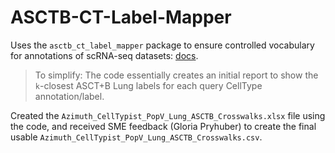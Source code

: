# ASCTB-CT-Label-Mapper

Uses the `asctb_ct_label_mapper` package to ensure controlled vocabulary for annotations of scRNA-seq datasets: [docs](https://github.com/hubmapconsortium/asctb-ct-label-mapper/tree/main).

> To simplify: The code essentially creates an initial report to show the `k`-closest ASCT+B Lung labels for each query CellType annotation/label.

Created the `Azimuth_CellTypist_PopV_Lung_ASCTB_Crosswalks.xlsx` file using the code, and received SME feedback (Gloria Pryhuber) to create the final usable `Azimuth_CellTypist_PopV_Lung_ASCTB_Crosswalks.csv`.